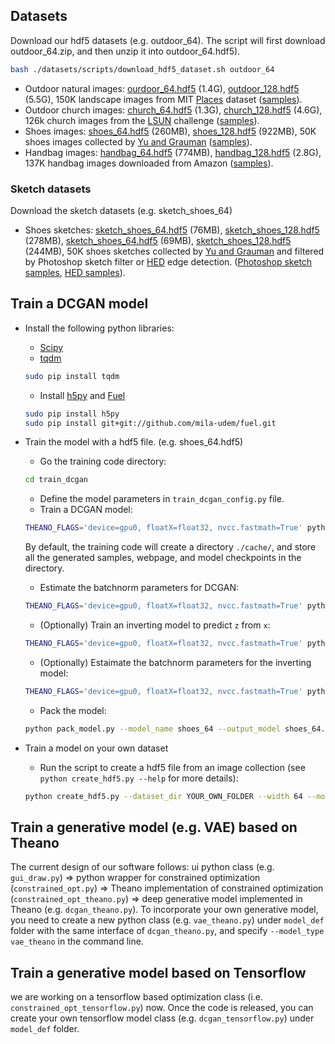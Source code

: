 ## Datasets

Download our hdf5 datasets (e.g. outdoor_64). The script will first download outdoor_64.zip, and then unzip it into outdoor_64.hdf5).
``` bash
bash ./datasets/scripts/download_hdf5_dataset.sh outdoor_64
```
* Outdoor natural images: [ourdoor_64.hdf5](https://people.eecs.berkeley.edu/~junyanz/projects/gvm/datasets/outdoor_64.zip) (1.4G), [outdoor_128.hdf5](https://people.eecs.berkeley.edu/~junyanz/projects/gvm/datasets/outdoor_128.zip) (5.5G), 150K landscape images from MIT [Places](http://places.csail.mit.edu/) dataset ([samples](https://people.eecs.berkeley.edu/~junyanz/projects/gvm/samples/outdoor_64_real.png)).
* Outdoor church images: [church_64.hdf5](https://people.eecs.berkeley.edu/~junyanz/projects/gvm/datasets/church_64.zip) (1.3G), [church_128.hdf5](https://people.eecs.berkeley.edu/~junyanz/projects/gvm/datasets/church_128.zip) (4.6G), 126k church images from the [LSUN](http://lsun.cs.princeton.edu/2016/) challenge ([samples](https://people.eecs.berkeley.edu/~junyanz/projects/gvm/samples/church_64_real.png)).
* Shoes images: [shoes_64.hdf5](https://people.eecs.berkeley.edu/~junyanz/projects/gvm/datasets/shoes_64.zip) (260MB), [shoes_128.hdf5](https://people.eecs.berkeley.edu/~junyanz/projects/gvm/datasets/shoes_128.zip) (922MB), 50K shoes images collected by [Yu and Grauman](http://vision.cs.utexas.edu/projects/finegrained/utzap50k/) ([samples](https://people.eecs.berkeley.edu/~junyanz/projects/gvm/samples/shoes_64_real.png)).
* Handbag images:  [handbag_64.hdf5](https://people.eecs.berkeley.edu/~junyanz/projects/gvm/datasets/handbag_64.zip) (774MB), [handbag_128.hdf5](https://people.eecs.berkeley.edu/~junyanz/projects/gvm/datasets/handbag_128.zip) (2.8G), 137K handbag images downloaded from Amazon ([samples](https://people.eecs.berkeley.edu/~junyanz/projects/gvm/samples/handbag_64_real.png)).

### Sketch datasets
Download the sketch datasets (e.g. sketch_shoes_64)
* Shoes sketches: [sketch_shoes_64.hdf5](https://people.eecs.berkeley.edu/~junyanz/projects/gvm/models/theano_dcgan/sketch_shoes_64.zip) (76MB), [sketch_shoes_128.hdf5](https://people.eecs.berkeley.edu/~junyanz/projects/gvm/models/theano_dcgan/sketch_shoes_128.zip) (278MB), [sketch_shoes_64.hdf5](https://people.eecs.berkeley.edu/~junyanz/projects/gvm/models/theano_dcgan/hed_shoes_64.zip) (69MB), [sketch_shoes_128.hdf5](https://people.eecs.berkeley.edu/~junyanz/projects/gvm/models/theano_dcgan/hed_shoes_128.zip) (244MB), 50K shoes sketches collected by [Yu and Grauman](http://vision.cs.utexas.edu/projects/finegrained/utzap50k/) and filtered by Photoshop sketch filter or [HED](https://github.com/s9xie/hed) edge detection.  ([Photoshop sketch samples](https://people.eecs.berkeley.edu/~junyanz/projects/gvm/samples/sketch_shoes_64_real.png), [HED samples](https://people.eecs.berkeley.edu/~junyanz/projects/gvm/samples/hed_shoes_64_real.png)).


## Train a DCGAN model
* Install the following python libraries:
  * [Scipy](http://www.scipy.org/install.html)
  * [tqdm](https://github.com/noamraph/tqdm)  
  ```bash
  sudo pip install tqdm
  ```


  * Install [h5py](http://docs.h5py.org/en/latest/build.html) and [Fuel](https://fuel.readthedocs.io/en/latest/)
  ```bash
  sudo pip install h5py
  sudo pip install git+git://github.com/mila-udem/fuel.git
  ```

* Train the model with a hdf5 file. (e.g. shoes_64.hdf5)
  * Go the training code directory:
  ```bash
  cd train_dcgan
  ```
  * Define the model parameters in `train_dcgan_config.py` file.
  * Train a DCGAN  model:
  ```bash
  THEANO_FLAGS='device=gpu0, floatX=float32, nvcc.fastmath=True' python train_dcgan.py --model_name shoes_64
    ```
  By default, the training code will create a directory `./cache/`, and store all the generated samples, webpage, and model checkpoints in the directory.

  * Estimate the batchnorm parameters for DCGAN:
  ```bash
  THEANO_FLAGS='device=gpu0, floatX=float32, nvcc.fastmath=True' python batchnorm_dcgan.py --model_name shoes_64
  ```
  * (Optionally) Train an inverting model to predict `z` from `x`:
  ```bash
  THEANO_FLAGS='device=gpu0, floatX=float32, nvcc.fastmath=True' python train_predict_z.py --model_name shoes_64
  ```
  * (Optionally) Estaimate the batchnorm parameters for the inverting model:
  ```bash
  THEANO_FLAGS='device=gpu0, floatX=float32, nvcc.fastmath=True' python batchnorm_predict_z.py --model_name shoes_64
  ```
  * Pack the model:
  ```bash
  python pack_model.py --model_name shoes_64 --output_model shoes_64.dcgan_theano
  ```

* Train a model on your own dataset
  * Run the script to create a hdf5 file from an image collection (see `python create_hdf5.py --help` for more details):
  ```bash
  python create_hdf5.py --dataset_dir YOUR_OWN_FOLDER --width 64 --mode dir --channel 3 --hdf5_file images.hdf5
  ```

<!-- ## Reconstructing an Image:
Install [Lasagne](https://github.com/Lasagne/Lasagne)
```bash
sudo pip install --upgrade --no-deps git+git://github.com/Lasagne/Lasagne.git
```
Download AlexNet model (e.g. conv4):
```bash
bash models/scripts/download_alexnet.sh conv4
``` -->


<!-- ## Training the predictive network (`x->z`) on your own dataset -->


<!-- ## Train a DCGAN model on your own dataset -->

## Train a generative model (e.g. VAE) based on Theano

The current design of our software follows: ui python class (e.g. `gui_draw.py`) => python wrapper for constrained optimization  (`constrained_opt.py`) => Theano implementation of constrained optimization (`constrained_opt_theano.py`) => deep generative model implemented in Theano (e.g. `dcgan_theano.py`). To incorporate your own generative model, you need to create a new python class (e.g. `vae_theano.py`) under `model_def` folder with the same interface of `dcgan_theano.py`, and specify `--model_type vae_theano` in the command line.
## Train a generative model based on Tensorflow
we are working on a tensorflow based optimization class (i.e. `constrained_opt_tensorflow.py`) now. Once the code is released, you can create your own tensorflow model class (e.g. `dcgan_tensorflow.py`) under `model_def` folder.

